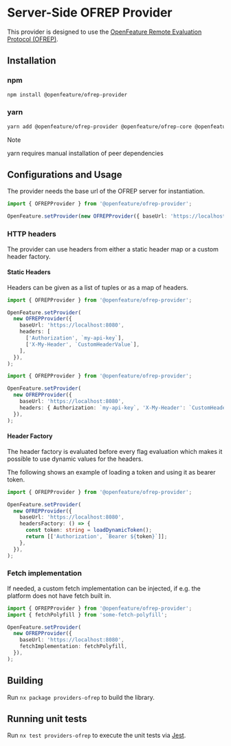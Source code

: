 # Server-Side OFREP Provider

This provider is designed to use the [OpenFeature Remote Evaluation Protocol (OFREP)](https://openfeature.dev/specification/appendix-c).

## Installation

### npm

```sh
npm install @openfeature/ofrep-provider
```

### yarn

```sh
yarn add @openfeature/ofrep-provider @openfeature/ofrep-core @openfeature/server-sdk
```

> [!NOTE]
> yarn requires manual installation of peer dependencies

## Configurations and Usage

The provider needs the base url of the OFREP server for instantiation.

```ts
import { OFREPProvider } from '@openfeature/ofrep-provider';

OpenFeature.setProvider(new OFREPProvider({ baseUrl: 'https://localhost:8080' }));
```

### HTTP headers

The provider can use headers from either a static header map or a custom header factory.

#### Static Headers

Headers can be given as a list of tuples or as a map of headers.

```ts
import { OFREPProvider } from '@openfeature/ofrep-provider';

OpenFeature.setProvider(
  new OFREPProvider({
    baseUrl: 'https://localhost:8080',
    headers: [
      ['Authorization', `my-api-key`],
      ['X-My-Header', `CustomHeaderValue`],
    ],
  }),
);
```

```ts
import { OFREPProvider } from '@openfeature/ofrep-provider';

OpenFeature.setProvider(
  new OFREPProvider({
    baseUrl: 'https://localhost:8080',
    headers: { Authorization: `my-api-key`, 'X-My-Header': `CustomHeaderValue` },
  }),
);
```

#### Header Factory

The header factory is evaluated before every flag evaluation which makes it possible to use dynamic values for the headers.

The following shows an example of loading a token and using it as bearer token.

```ts
import { OFREPProvider } from '@openfeature/ofrep-provider';

OpenFeature.setProvider(
  new OFREPProvider({
    baseUrl: 'https://localhost:8080',
    headersFactory: () => {
      const token: string = loadDynamicToken();
      return [['Authorization', `Bearer ${token}`]];
    },
  }),
);
```

### Fetch implementation

If needed, a custom fetch implementation can be injected, if e.g. the platform does not have fetch built in.

```ts
import { OFREPProvider } from '@openfeature/ofrep-provider';
import { fetchPolyfill } from 'some-fetch-polyfill';

OpenFeature.setProvider(
  new OFREPProvider({
    baseUrl: 'https://localhost:8080',
    fetchImplementation: fetchPolyfill,
  }),
);
```

## Building

Run `nx package providers-ofrep` to build the library.

## Running unit tests

Run `nx test providers-ofrep` to execute the unit tests via [Jest](https://jestjs.io).
